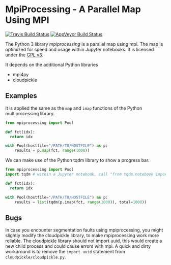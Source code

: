 # MpiProcessing - A Parallel Map Using MPI

[![Travis Build Status][travis-svg]][travis-link]
[![AppVeyor Build Status][appveyor-svg]][appveyor-link]

The Python 3 library *mpiprocessing* is a parallel map using mpi. The map is optimized for speed and usage within Jupyter notebooks. It is licensed under the [GPL v3][gpl-link].

It depends on the additional Python libraries

* mpi4py
* cloudpickle

## Examples

It is applied the same as the `map` and `imap` functions of the Python multiprocessing library.
```python
from mpiprocessing import Pool

def fct(idx):
  return idx

with Pool(hostfile="/PATH/TO/HOSTFILE") as p:
    results = p.map(fct, range(1000))
```

We can make use of the Python tqdm library to show a progress bar.
```python
from mpiprocessing import Pool
import tqdm # within a Jupyter notebook, call "from tqdm.notebook import tqdm" instead

def fct(idx):
  return idx

with Pool(hostfile="/PATH/TO/HOSTFILE") as p:
    results = list(tqdm(p.imap(fct, range(1000)), total=1000))
```

## Bugs

In case you encounter segmentation faults using mpiprocessing, you might slightly modify the cloudpickle library, to make mpiprocessing work more reliable. The cloudpickle library should not import uuid, this would create a new child process and could cause errors with mpi. A quick and dirty workaround is to remove the `import uuid` statement from `cloudpickle/cloudpickle.py`.

[travis-svg]: https://api.travis-ci.com/seweber/mpiprocessing.svg?branch=master
[travis-link]: https://travis-ci.com/seweber/mpiprocessing
[appveyor-svg]: https://ci.appveyor.com/api/projects/status/by19txrhh6fedjbe/branch/master?svg=true
[appveyor-link]: https://ci.appveyor.com/project/seweber/mpiprocessing/branch/master
[gpl-link]: https://www.gnu.org/licenses/gpl-3.0.html
